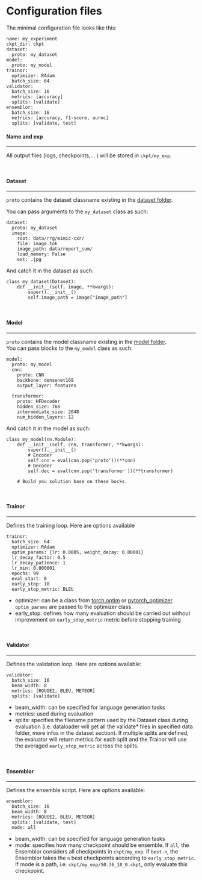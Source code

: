 # Configuration files

The minimal configuration file looks like this:

```
name: my_experiment
ckpt_dir: ckpt
dataset:
  proto: my_dataset
model:
  proto: my_model
trainor:
  optimizer: RAdam
  batch_size: 64
validator:
  batch_size: 16
  metrics: [accuracy]
  splits: [validate]
ensemblor:
  batch_size: 16
  metrics: [accuracy, f1-score, auroc]
  splits: [validate, test]
```

#### Name and exp <br/>
<hr/>

All output files (logs, checkpoints,... ) will be stored in `ckpt/my_exp`.

<br/>

#### Dataset <br/>
<hr/>

`proto` contains the dataset classname existing in the [dataset folder](https://github.com/jbdel/vilmedic/blob/main/vilmedic/datasets/__init__.py).
<br/>

You can pass arguments to the `my_dataset` class as such:

```
dataset:
  proto: my_dataset
  image:
    root: data/rrg/mimic-cxr/
    file: image.tok
    image_path: data/report_sum/
    load_memory: False
    ext: .jpg
```

And catch it in the dataset as such:

```
class my_dataset(Dataset):
    def __init__(self, image, **kwargs):
        super().__init__()
        self.image_path = image["image_path"]    
```



<br/>

#### Model <br/>
<hr/>

`proto` contains the model classname existing in the [model folder](https://github.com/jbdel/vilmedic/blob/main/vilmedic/models/__init__.py).
<br/>
You can pass blocks to the `my_model` class as such:

```
model:
  proto: my_model
  cnn:
    proto: CNN
    backbone: densenet169
    output_layer: features

  transformer:
    proto: HFDecoder
    hidden_size: 768
    intermediate_size: 2048
    num_hidden_layers: 12
```

And catch it in the model as such:

```
class my_model(nn.Module):
    def __init__(self, cnn, transformer, **kwargs):
        super().__init__()
        # Encoder
        self.cnn = eval(cnn.pop('proto'))(**cnn)
        # Decoder
        self.dec = eval(cnn.pop('transformer'))(**transformer)
    
    # Build you solution base on these bocks.
```

<br/>

#### Trainor <br/>
<hr/>

Defines the training loop. Here are options available

```
trainor:
  batch_size: 64
  optimizer: RAdam
  optim_params: {lr: 0.0005, weight_decay: 0.00001}
  lr_decay_factor: 0.5
  lr_decay_patience: 1
  lr_min: 0.000001
  epochs: 99
  eval_start: 0
  early_stop: 10
  early_stop_metric: BLEU
```
- optimizer: can be a class from [torch.optim](https://pytorch.org/docs/stable/optim.html) or [pytorch_optimizer](https://github.com/jettify/pytorch-optimizer). 
`optim_params` are passed to the optimizer class. 
- early_stop: defines how many evaluation should be carried out without improvement on `early_stop_metric` metric before stopping training

<br/>

#### Validator <br/>
<hr/>


Defines the validation loop. Here are options available:
``` 
validator:
  batch_size: 16
  beam_width: 8
  metrics: [ROUGE2, BLEU, METEOR]
  splits: [validate]
```
- beam_width: can be specified for language generation tasks
- metrics: used during evaluation
- splits: specifies the filename pattern used by the Dataset class during evaluation (i.e. dataloader will get all the 
validate* files in specified data folder, more infos in the dataset section). If multiple splits are defined, the evaluator 
will return metrics for each split and the Trainor will use the averaged `early_stop_metric` across the splits.

<br/>

#### Ensemblor <br/>
<hr/>


Defines the ensemble script. Here are options available:
```
ensemblor:
  batch_size: 16
  beam_width: 8
  metrics: [ROUGE2, BLEU, METEOR]
  splits: [validate, test]
  mode: all
```
- beam_width: can be specified for language generation tasks
- mode: specifies how many checkpoint should be ensemble. If `all`, the Ensemblor considers all checkpoints in `ckpt/my_exp`. If `best-n`,
 the Ensemblor takes the `n` best checkpoints according to `early_stop_metric`. If mode is a path, i.e. `ckpt/my_exp/50.36_10_0.ckpt`, only evaluate this checkpoint.
